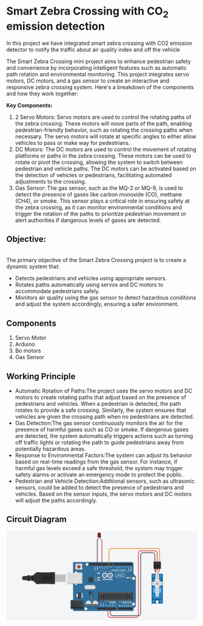 <h1>Smart Zebra Crossing with CO<sub>2</sub> emission detection </h1>
<p>In this project we have integrated smart zebra crossing with CO2 emission detector to notify the traffic about air quality index and off the vehicle<p>
<div class="into">
<p>The Smart Zebra Crossing mini project aims to enhance pedestrian safety and convenience by incorporating intelligent features such as automatic path rotation and environmental monitoring. This project integrates servo motors, DC motors, and a gas sensor to create an interactive and responsive zebra crossing system. Here's a breakdown of the components and how they work together:

**Key Components:**
<ol>
<li>2 Servo Motors: Servo motors are used to control the rotating paths of the zebra crossing. These motors will move parts of the path, enabling pedestrian-friendly behavior, such as rotating the crossing paths when necessary. The servo motors will rotate at specific angles to either allow vehicles to pass or make way for pedestrians.</li>

<li> DC Motors: The DC motors are used to control the movement of rotating platforms or paths in the zebra crossing. These motors can be used to rotate or pivot the crossing, allowing the system to switch between pedestrian and vehicle paths. The DC motors can be activated based on the detection of vehicles or pedestrians, facilitating automated adjustments to the crossing.</li>

<li>Gas Sensor: The gas sensor, such as the MQ-2 or MQ-9, is used to detect the presence of gases like carbon monoxide (CO), methane (CH4), or smoke. This sensor plays a critical role in ensuring safety at the zebra crossing, as it can monitor environmental conditions and trigger the rotation of the paths to prioritize pedestrian movement or alert authorities if dangerous levels of gases are detected.</li>
</ol>

<h2>Objective:</h2><br>
The primary objective of the Smart Zebra Crossing project is to create a dynamic system that:
<ul>
<li>Detects pedestrians and vehicles using appropriate sensors.</li>
<li>Rotates paths automatically using servos and DC motors to accommodate pedestrians safely.</li>
<li>Monitors air quality using the gas sensor to detect hazardous conditions and adjust the system accordingly, ensuring a safer environment.</li>
</p>
</ul>
</div>

<div id="component">
<h2>Components</h2>
<ol>
<li>Servo Motor</li>
<li>Arduino</li>
<li>Bo motors</li>
<li>Gas Sensor</li>

</ol>
</div>

<div id="Working">
<p>
<h2>Working Principle</h2>
<ul>
<li>Automatic Rotation of Paths:The project uses the servo motors and DC motors to create rotating paths that adjust based on the presence of pedestrians and vehicles. When a pedestrian is detected, the path rotates to provide a safe crossing. Similarly, the system ensures that vehicles are given the crossing path when no pedestrians are detected.</li>

<li>Gas Detection:The gas sensor continuously monitors the air for the presence of harmful gases such as CO or smoke. If dangerous gases are detected, the system automatically triggers actions such as turning off traffic lights or rotating the path to guide pedestrians away from potentially hazardous areas.</li>

<li>Response to Environmental Factors:The system can adjust its behavior based on real-time readings from the gas sensor. For instance, if harmful gas levels exceed a safe threshold, the system may trigger safety alarms or activate an emergency mode to protect the public.</li>

<li>Pedestrian and Vehicle Detection:Additional sensors, such as ultrasonic sensors, could be added to detect the presence of pedestrians and vehicles. Based on the sensor inputs, the servo motors and DC motors will adjust the paths accordingly.</li>
<ul>
</p>
</div>

<div class="image">
<h2>Circuit Diagram</h2>
<img src="Screenshot 2024-12-06 181442.jpg">
</div>